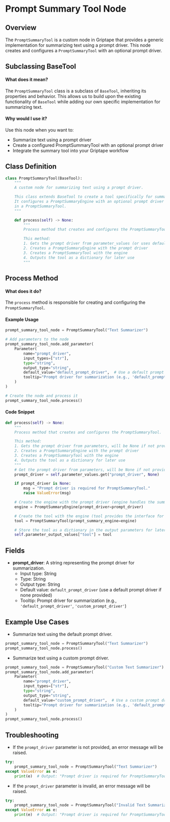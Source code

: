 # Prompt Summary Tool Node

## Overview

The `PromptSummaryTool` is a custom node in Griptape that provides a generic implementation for summarizing text using a prompt driver. This node creates and configures a `PromptSummaryTool` with an optional prompt driver.

## Subclassing BaseTool

#### What does it mean?

The `PromptSummaryTool` class is a subclass of `BaseTool`, inheriting its properties and behavior. This allows us to build upon the existing functionality of `BaseTool` while adding our own specific implementation for summarizing text.

#### Why would I use it?

Use this node when you want to:

- Summarize text using a prompt driver
- Create a configured PromptSummaryTool with an optional prompt driver
- Integrate the summary tool into your Griptape workflow

## Class Definition

```python
class PromptSummaryTool(BaseTool):
    """
    A custom node for summarizing text using a prompt driver.

    This class extends BaseTool to create a tool specifically for summarizing text.
    It configures a PromptSummaryEngine with an optional prompt driver and wraps it
    in a PromptSummaryTool.
    """

    def process(self) -> None:
        """
        Process method that creates and configures the PromptSummaryTool.

        This method:
        1. Gets the prompt driver from parameter_values (or uses default if none)
        2. Creates a PromptSummaryEngine with the prompt driver
        3. Creates a PromptSummaryTool with the engine
        4. Outputs the tool as a dictionary for later use
        """
```

## Process Method

#### What does it do?

The `process` method is responsible for creating and configuring the `PromptSummaryTool`.

#### Example Usage

```python
prompt_summary_tool_node = PromptSummaryTool("Text Summarizer")

# Add parameters to the node
prompt_summary_tool_node.add_parameter(
    Parameter(
        name="prompt_driver",
        input_types=["str"],
        type="string",
        output_type="string",
        default_value="default_prompt_driver",  # Use a default prompt driver if none provided
        tooltip="Prompt driver for summarization (e.g., 'default_prompt_driver', 'custom_prompt_driver')",
    )
)

# Create the node and process it
prompt_summary_tool_node.process()
```

#### Code Snippet

```python
def process(self) -> None:
    """
    Process method that creates and configures the PromptSummaryTool.

    This method:
    1. Gets the prompt driver from parameters, will be None if not provided
    2. Creates a PromptSummaryEngine with the prompt driver
    3. Creates a PromptSummaryTool with the engine
    4. Outputs the tool as a dictionary for later use
    """
    # Get the prompt driver from parameters, will be None if not provided
    prompt_driver = self.parameter_values.get("prompt_driver", None)

    if prompt_driver is None:
        msg = "Prompt driver is required for PromptSummaryTool."
        raise ValueError(msg)

    # Create the engine with the prompt driver (engine handles the summarization logic)
    engine = PromptSummaryEngine(prompt_driver=prompt_driver)

    # Create the tool with the engine (tool provides the interface for using the engine)
    tool = PromptSummaryTool(prompt_summary_engine=engine)

    # Store the tool as a dictionary in the output parameters for later use
    self.parameter_output_values["tool"] = tool
```

## Fields

- **prompt_driver**: A string representing the prompt driver for summarization.
  - Input type: String
  - Type: String
  - Output type: String
  - Default value: `default_prompt_driver` (use a default prompt driver if none provided)
  - Tooltip: Prompt driver for summarization (e.g., `'default_prompt_driver'`, `'custom_prompt_driver'`)

## Example Use Cases

- Summarize text using the default prompt driver.

```python
prompt_summary_tool_node = PromptSummaryTool("Text Summarizer")
prompt_summary_tool_node.process()
```

- Summarize text using a custom prompt driver.

```python
prompt_summary_tool_node = PromptSummaryTool("Custom Text Summarizer")
prompt_summary_tool_node.add_parameter(
    Parameter(
        name="prompt_driver",
        input_types=["str"],
        type="string",
        output_type="string",
        default_value="custom_prompt_driver",  # Use a custom prompt driver
        tooltip="Prompt driver for summarization (e.g., 'default_prompt_driver', 'custom_prompt_driver')",
    )
)
prompt_summary_tool_node.process()
```

## Troubleshooting

- If the `prompt_driver` parameter is not provided, an error message will be raised.

```python
try:
    prompt_summary_tool_node = PromptSummaryTool("Text Summarizer")
except ValueError as e:
    print(e)  # Output: "Prompt driver is required for PromptSummaryTool."
```

- If the `prompt_driver` parameter is invalid, an error message will be raised.

```python
try:
    prompt_summary_tool_node = PromptSummaryTool("Invalid Text Summarizer")
except ValueError as e:
    print(e)  # Output: "Prompt driver is required for PromptSummaryTool."
```

